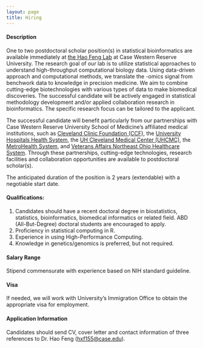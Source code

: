 ```yaml
---
layout: page
title: Hiring
---
```



#### Description
One to two postdoctoral scholar position(s) in statistical bioinformatics are available immediately at [the Hao Feng Lab](https://hfenglab.org/) at Case Western Reserve University. The research goal of our lab is to utilize statistical approaches to understand high-throughput computational biology data. Using data-driven approach and computational methods, we translate the -omics signal from benchwork data to knowledge in precision medicine. We aim to combine cutting-edge biotechnologies with various types of data to make biomedical discoveries. The successful candidate will be actively engaged in statistical methodology development and/or applied collaboration research in bioinformatics. The specific research focus can be tailored to the applicant. 

The successful candidate will benefit particularly from our partnerships with Case Western Reserve University School of Medicine’s affiliated medical institutions, such as [Cleveland Clinic Foundation (CCF)](https://my.clevelandclinic.org/), the [University Hospitals Health System](https://www.uhhospitals.org/), the [UH Cleveland Medical Center (UHCMC)](https://www.uhhospitals.org/locations/uh-cleveland-medical-center), the [MetroHealth System](https://www.metrohealth.org/), and [Veterans Affairs Northeast Ohio Healthcare System](https://www.cleveland.va.gov/). Through these partnerships, cutting-edge technologies, research facilities and collaboration opportunities are available to postdoctoral scholar(s). 

The anticipated duration of the position is 2 years (extendable) with a negotiable start date. 

#### Qualifications:
1.	Candidates should have a recent doctoral degree in biostatistics, statistics, bioinformatics, biomedical informatics or related field. ABD (All-But-Degree) doctoral students are encouraged to apply. 
2.	Proficiency in statistical computing in R.
3.	Experience in using High-Performance Computing. 
4.	Knowledge in genetics/genomics is preferred, but not required. 


#### Salary Range
Stipend commensurate with experience based on NIH standard guideline.  

#### Visa 
If needed, we will work with University’s Immigration Office to obtain the appropriate visa for employment. 

#### Application Information
Candidates should send CV, cover letter and contact information of three references to Dr. Hao Feng (hxf155@case.edu). 
